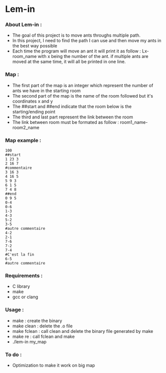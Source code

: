 # Lem-in

### About Lem-in :

* The goal of this project is to move ants throughs multiple path.
* In this project, I need to find the path I can use and then move my ants in the best way possible
* Each time the program will move an ant it will print it as follow : Lx-room_name with x being the number of the ant. if multiple ants are moved at the same time, it will all be printed in one line.

### Map :

* The first part of the map is an integer which represent the number of ants we have in the starting room
* The second part of the map is the name of the room followed but it's coordinates x and y
* The ##start and ##end indicate that the room below is the starting/ending point
* The third and last part represent the link between the room
* The link between room must be formated as follow : room1_name-room2_name

### Map example :
```
100
##start
1 23 3
2 16 7
#commentaire
3 16 3
4 16 5
5 9 3
6 1 5
7 4 8
##end
0 9 5
0-4
0-6
1-3
4-3
5-2
3-5
#autre commentaire
4-2
2-1
7-6
7-2
7-4
#C'est la fin
6-5
#autre commentaire
```

### Requirements :

* C library
* make
* gcc or clang

### Usage :

* make : create the binary
* make clean : delete the .o file
* make fclean : call clean and delete the binary file generated by make
* make re : call fclean and make
* ./lem-in my_map

### To do :

* Optimization to make it work on big map
